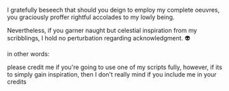 I gratefully beseech that should you deign to employ my complete oeuvres,
you graciously proffer rightful accolades to my lowly being.

Nevertheless, if you garner naught but celestial inspiration from my scribblings,
I hold no perturbation regarding acknowledgment. 👽


in other words:


please credit me if you're going to use one of my scripts fully,
however, if its to simply gain inspiration, then I don't really mind
if you include me in your credits
